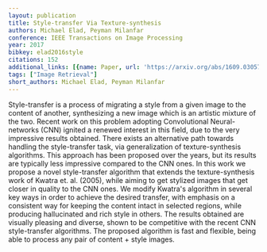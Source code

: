 ```yaml
---
layout: publication
title: Style-transfer Via Texture-synthesis
authors: Michael Elad, Peyman Milanfar
conference: IEEE Transactions on Image Processing
year: 2017
bibkey: elad2016style
citations: 152
additional_links: [{name: Paper, url: 'https://arxiv.org/abs/1609.03057'}]
tags: ["Image Retrieval"]
short_authors: Michael Elad, Peyman Milanfar
---
```

Style-transfer is a process of migrating a style from a given image to the
content of another, synthesizing a new image which is an artistic mixture of
the two. Recent work on this problem adopting Convolutional Neural-networks
(CNN) ignited a renewed interest in this field, due to the very impressive
results obtained. There exists an alternative path towards handling the
style-transfer task, via generalization of texture-synthesis algorithms. This
approach has been proposed over the years, but its results are typically less
impressive compared to the CNN ones.
  In this work we propose a novel style-transfer algorithm that extends the
texture-synthesis work of Kwatra et. al. (2005), while aiming to get stylized
images that get closer in quality to the CNN ones. We modify Kwatra's algorithm
in several key ways in order to achieve the desired transfer, with emphasis on
a consistent way for keeping the content intact in selected regions, while
producing hallucinated and rich style in others. The results obtained are
visually pleasing and diverse, shown to be competitive with the recent CNN
style-transfer algorithms. The proposed algorithm is fast and flexible, being
able to process any pair of content + style images.